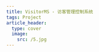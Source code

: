 ```yaml
---
title: VisitorMS - 访客管理控制系统
tags: Project
article_header:
  type: cover
  image:
    src: /5.jpg
---
```










































































































































































